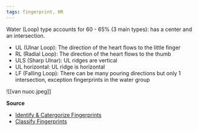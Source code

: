 ```yaml
---
tags: fingerprint, HR
---
```


Water (Loop) type accounts for 60 - 65% (3 main types): has a center and an
intersection.

- UL (Ulnar Loop): The direction of the heart flows to the little finger
- RL (Radial Loop): The direction of the heart flows to the thumb
- ULS (Sharp Ulnar): UL ridges are vertical
- UL horizontal: UL ridge is horizontal
- LF (Falling Loop): There can be many pouring directions but only 1
  intersection, exception fingerprints in the water group

![[van nuoc.jpeg]]

**Source**

- [Identify & Catergorize Fingerprints](https://lindanga.com/nhan-dien-phan-loai-dau-van-tay/)
- [Classify Fingerprints](https://www.youtube.com/watch?v=D-vJ7jylkf8)
